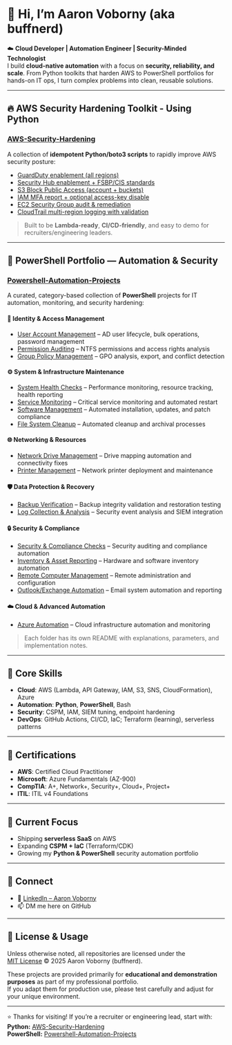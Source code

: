 # 👋 Hi, I’m Aaron Voborny (aka **buffnerd**)

☁️ **Cloud Developer | Automation Engineer | Security-Minded Technologist**  
I build **cloud-native automation** with a focus on **security, reliability, and scale**. From Python toolkits that harden AWS to PowerShell portfolios for hands-on IT ops, I turn complex problems into clean, reusable solutions.

---

## 🔥 AWS Security Hardening Toolkit - Using Python
### [AWS-Security-Hardening](https://github.com/buffnerd/AWS-Security-Hardening)
A collection of **idempotent Python/boto3 scripts** to rapidly improve AWS security posture:

- [GuardDuty enablement (all regions)](https://github.com/buffnerd/AWS-Security-Hardening/blob/main/docs/tools/guardduty.md)  
- [Security Hub enablement + FSBP/CIS standards](https://github.com/buffnerd/AWS-Security-Hardening/blob/main/docs/tools/securityhub.md)  
- [S3 Block Public Access (account + buckets)](https://github.com/buffnerd/AWS-Security-Hardening/blob/main/docs/tools/s3_bpa.md)  
- [IAM MFA report + optional access-key disable](https://github.com/buffnerd/AWS-Security-Hardening/blob/main/docs/tools/iam_mfa.md)  
- [EC2 Security Group audit & remediation](https://github.com/buffnerd/AWS-Security-Hardening/blob/main/docs/tools/sg_audit.md)  
- [CloudTrail multi-region logging with validation](https://github.com/buffnerd/AWS-Security-Hardening/blob/main/docs/tools/cloudtrail.md)  

> Built to be **Lambda-ready**, **CI/CD-friendly**, and easy to demo for recruiters/engineering leaders.

---

## 🧰 PowerShell Portfolio — Automation & Security
### [Powershell-Automation-Projects](https://github.com/buffnerd/Powershell-Automation-Projects)  
A curated, category-based collection of **PowerShell** projects for IT automation, monitoring, and security hardening:

#### 🔐 Identity & Access Management
- [User Account Management](https://github.com/buffnerd/Powershell-Automation-Projects/blob/master/Identity-Access-Management/UserAccountManagement) – AD user lifecycle, bulk operations, password management  
- [Permission Auditing](https://github.com/buffnerd/Powershell-Automation-Projects/blob/master/Identity-Access-Management/PermissionAuditing) – NTFS permissions and access rights analysis  
- [Group Policy Management](https://github.com/buffnerd/Powershell-Automation-Projects/blob/master/Identity-Access-Management/GroupPolicyManagement) – GPO analysis, export, and conflict detection  

#### ⚙️ System & Infrastructure Maintenance
- [System Health Checks](https://github.com/buffnerd/Powershell-Automation-Projects/blob/master/System-Infrastructure-Maintenance/SystemHealthChecks) – Performance monitoring, resource tracking, health reporting  
- [Service Monitoring](https://github.com/buffnerd/Powershell-Automation-Projects/blob/master/System-Infrastructure-Maintenance/ServiceMonitoring) – Critical service monitoring and automated restart  
- [Software Management](https://github.com/buffnerd/Powershell-Automation-Projects/blob/master/System-Infrastructure-Maintenance/SoftwareManagement) – Automated installation, updates, and patch compliance  
- [File System Cleanup](https://github.com/buffnerd/Powershell-Automation-Projects/blob/master/System-Infrastructure-Maintenance/FileSystemCleanup) – Automated cleanup and archival processes  

#### 🌐 Networking & Resources
- [Network Drive Management](https://github.com/buffnerd/Powershell-Automation-Projects/blob/master/Networking-Resources/NetworkDriveManagement) – Drive mapping automation and connectivity fixes  
- [Printer Management](https://github.com/buffnerd/Powershell-Automation-Projects/blob/master/Networking-Resources/PrinterManagement) – Network printer deployment and maintenance  

#### 🛡️ Data Protection & Recovery
- [Backup Verification](https://github.com/buffnerd/Powershell-Automation-Projects/blob/master/Data-Protection-Recovery/BackupVerification) – Backup integrity validation and restoration testing  
- [Log Collection & Analysis](https://github.com/buffnerd/Powershell-Automation-Projects/blob/master/Data-Protection-Recovery/LogCollectionAnalysis) – Security event analysis and SIEM integration  

#### 🔒 Security & Compliance
- [Security & Compliance Checks](https://github.com/buffnerd/Powershell-Automation-Projects/blob/master/Security-Compliance/SecurityComplianceChecks) – Security auditing and compliance automation  
- [Inventory & Asset Reporting](https://github.com/buffnerd/Powershell-Automation-Projects/blob/master/Security-Compliance/InventoryAssetReporting) – Hardware and software inventory automation  
- [Remote Computer Management](https://github.com/buffnerd/Powershell-Automation-Projects/blob/master/Security-Compliance/RemoteComputerManagement) – Remote administration and configuration  
- [Outlook/Exchange Automation](https://github.com/buffnerd/Powershell-Automation-Projects/blob/master/Security-Compliance/OutlookExchangeAutomation) – Email system automation and reporting  

#### ☁️ Cloud & Advanced Automation
- [Azure Automation](https://github.com/buffnerd/Powershell-Automation-Projects/blob/master/categories/AzureAutomation) – Cloud infrastructure automation and monitoring  

> Each folder has its own README with explanations, parameters, and implementation notes.

---

## 🔧 Core Skills
- **Cloud**: AWS (Lambda, API Gateway, IAM, S3, SNS, CloudFormation), Azure  
- **Automation**: **Python**, **PowerShell**, Bash  
- **Security**: CSPM, IAM, SIEM tuning, endpoint hardening  
- **DevOps**: GitHub Actions, CI/CD, IaC; Terraform (learning), serverless patterns  

---

## 📜 Certifications
- **AWS**: Certified Cloud Practitioner  
- **Microsoft**: Azure Fundamentals (AZ-900)  
- **CompTIA**: A+, Network+, Security+, Cloud+, Project+  
- **ITIL**: ITIL v4 Foundations  

---

## 🚀 Current Focus
- Shipping **serverless SaaS** on AWS  
- Expanding **CSPM + IaC** (Terraform/CDK)  
- Growing my **Python & PowerShell** security automation portfolio  

---

## 🤳 Connect
- 💼 [LinkedIn – Aaron Voborny](https://www.linkedin.com/in/aaronvoborny)  
- 📫 DM me here on GitHub  

---

## 📄 License & Usage

Unless otherwise noted, all repositories are licensed under the  
[MIT License](https://opensource.org/licenses/MIT) © 2025 Aaron Voborny (buffnerd).  

These projects are provided primarily for **educational and demonstration purposes** as part of my professional portfolio.  
If you adapt them for production use, please test carefully and adjust for your unique environment.

---

⭐ Thanks for visiting! If you’re a recruiter or engineering lead, start with:  
**Python:** [AWS-Security-Hardening](https://github.com/buffnerd/AWS-Security-Hardening)  
**PowerShell:** [Powershell-Automation-Projects](https://github.com/buffnerd/Powershell-Automation-Projects)  


<!---
buffnerd/buffnerd is a ✨ special ✨ repository because its `README.md` (this file) appears on your GitHub profile.
You can click the Preview link to take a look at your changes.
--->

